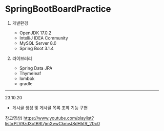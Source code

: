 # SpringBootBoardPractice

1. 개발환경
   - OpenJDK 17.0.2
   - IntelliJ IDEA Community
   - MySQL Server 8.0
   - Spring Boot 3.1.4
     
2. 라이브러리
   - Spring Data JPA
   - Thymeleaf
   - lombok
   - gradle


---
23.10.20
- 게시글 생성 및 게시글 목록 조회 기능 구현







참고영상) https://www.youtube.com/playlist?list=PLV9zd3otBRt7jmXvwCkmvJ8dH5tR_20c0
